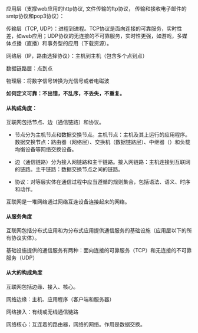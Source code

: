 应用层（支撑web应用的http协议, 文件传输的ftp协议， 传输和接收电子邮件的smtp协议和pop3协议）：

传输层（TCP, UDP）：进程到进程。TCP协议是面向连接的可靠服务，实时性差，如web应用；UDP协议的无连接的不可靠服务，实时性更强，如游戏，多媒体点播（直播）和事务型的应用（下载资源）。

网络层（IP，路由选择协议）：主机到主机（包含多个点到点）

数据链路层：点到点

物理层：将数字信号转换为光信号或者电磁波



**如何定义可靠：不出错，不乱序，不丢失，不重复。**



#### 从构成角度：

互联网包括节点、边（通信链路）和协议。

-   节点分为主机节点和数据交换节点。主机节点：主机及其上运行的应用程序。数据交换节点：路由器（网络层）、交换机（数据链路层）、中继器（）和负载均衡设备等网络交换设备。

-   边（通信链路）分为接入网链路和主干链路。接入网链路：主机连接到互联网的链路。主干链路：数据交换节点之间的链路。
-   协议：对等层实体在通信过程中应当遵循的规则集合，包括语法、语义、时序和动作。



互联网是一堆网络通过网络互连设备连接起来的网络。



#### 从服务角度

互联网包括分布式应用和为分布式应用提供通信服务的基础设施（应用层以下的所有协议实体）。

基础设施提供的通信服务有两种：面向连接的可靠服务（TCP）和无连接的不可靠服务（UDP）



#### 从大的构成角度

互联网包括边缘、接入、核心。

网络边缘：主机、应用程序（客户端和服务器）

网络接入：有线或无线通信链路

网络核心：互连着的路由器，网络的网络。作用是数据交换。